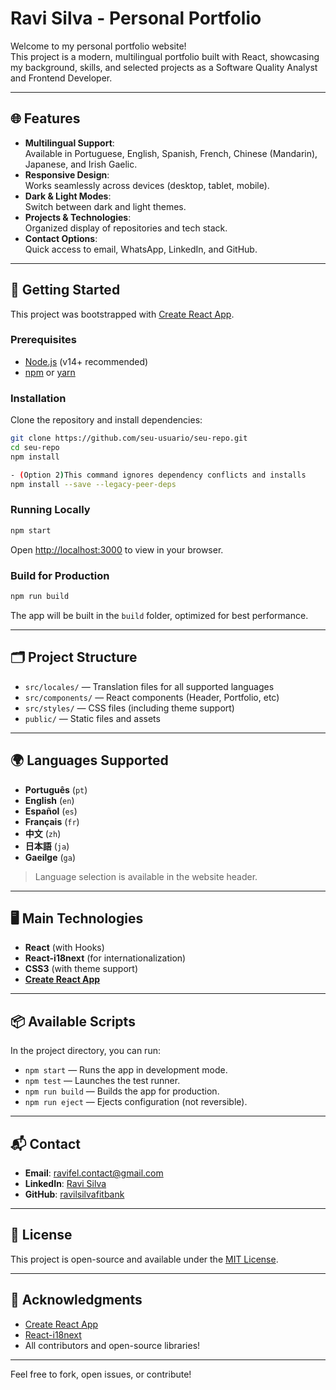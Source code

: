 # Ravi Silva - Personal Portfolio

Welcome to my personal portfolio website!  
This project is a modern, multilingual portfolio built with React, showcasing my background, skills, and selected projects as a Software Quality Analyst and Frontend Developer.

---

## 🌐 Features

- **Multilingual Support**:  
  Available in Portuguese, English, Spanish, French, Chinese (Mandarin), Japanese, and Irish Gaelic.
- **Responsive Design**:  
  Works seamlessly across devices (desktop, tablet, mobile).
- **Dark & Light Modes**:  
  Switch between dark and light themes.
- **Projects & Technologies**:  
  Organized display of repositories and tech stack.
- **Contact Options**:  
  Quick access to email, WhatsApp, LinkedIn, and GitHub.

---

## 🚀 Getting Started

This project was bootstrapped with [Create React App](https://github.com/facebook/create-react-app).

### Prerequisites

- [Node.js](https://nodejs.org/) (v14+ recommended)
- [npm](https://www.npmjs.com/) or [yarn](https://yarnpkg.com/)

### Installation

Clone the repository and install dependencies:

```bash
git clone https://github.com/seu-usuario/seu-repo.git
cd seu-repo
npm install 

- (Option 2)This command ignores dependency conflicts and installs
npm install --save --legacy-peer-deps

```

### Running Locally

```bash
npm start
```
Open [http://localhost:3000](http://localhost:3000) to view in your browser.

### Build for Production

```bash
npm run build
```

The app will be built in the `build` folder, optimized for best performance.

---

## 🗂️ Project Structure

- `src/locales/` — Translation files for all supported languages
- `src/components/` — React components (Header, Portfolio, etc)
- `src/styles/` — CSS files (including theme support)
- `public/` — Static files and assets

---

## 🌍 Languages Supported

- **Português** (`pt`)
- **English** (`en`)
- **Español** (`es`)
- **Français** (`fr`)
- **中文** (`zh`)
- **日本語** (`ja`)
- **Gaeilge** (`ga`)

> Language selection is available in the website header.

---

## 🖥️ Main Technologies

- **React** (with Hooks)
- **React-i18next** (for internationalization)
- **CSS3** (with theme support)
- **[Create React App](https://create-react-app.dev/)**

---

## 📦 Available Scripts

In the project directory, you can run:

- `npm start` — Runs the app in development mode.
- `npm test` — Launches the test runner.
- `npm run build` — Builds the app for production.
- `npm run eject` — Ejects configuration (not reversible).

---

## 📬 Contact

- **Email**: ravifel.contact@gmail.com
- **LinkedIn**: [Ravi Silva](https://www.linkedin.com/in/seulinkedin)
- **GitHub**: [ravilsilvafitbank](https://github.com/ravisilvafitbank)

---

## 📝 License

This project is open-source and available under the [MIT License](LICENSE).

---

## 🙏 Acknowledgments

- [Create React App](https://github.com/facebook/create-react-app)
- [React-i18next](https://react.i18next.com/)
- All contributors and open-source libraries!

---

Feel free to fork, open issues, or contribute!